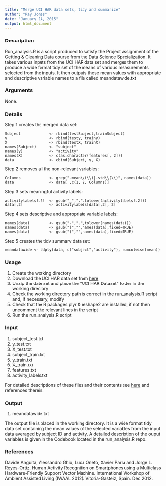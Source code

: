 ```yaml
---
title: "Merge UCI HAR data sets, tidy and summarize"
author: "Ray Jones"
date: "January 14, 2015"
output: html_document
---
```


### Description

Run_analysis.R is a script produced to satisfy the Project assignment of the Getting & Cleaning Data course from the Data Science Specialization. It takes various inputs from the UCI HAR data set and merges them to produce a wide format tidy set of the means of various measurements selected from the inputs. It then outputs these mean values with appropriate and descriptive variable names to a file called meandatawide.txt  
 
### Arguments

None.  

### Details

Step 1 creates the merged data set:  

```
Subject             <- rbind(testSubject,trainSubject)
y                   <- rbind(testy, trainy)
X                   <- rbind(testX, trainX)
names(Subject)      <- "subject"
names(y)            <- "activity"
names(X)            <- c(as.character(features[, 2]))
data                <- cbind(Subject, y, X)
```

Step 2 removes all the non-relevant variables:

```
Columns             <- grep("-mean\\(\\)|-std\\(\\)", names(data))
data                <- data[ ,c(1, 2, Columns)]
```

Step 3 sets meaningful activity labels:

```
activitylabels[,2]  <- gsub("_",".",tolower(activitylabels[,2]))
data[,2]            <- activitylabels[data[,2], 2]
```

Step 4 sets descriptive and appropriate variable labels:

```
names(data)         <- gsub("-",".",tolower(names(data)))
names(data)         <- gsub("(","",names(data),fixed=TRUE)
names(data)         <- gsub(")","",names(data),fixed=TRUE)
```

Step 5 creates the tidy summary data set:

```
meandatawide <- ddply(data, c("subject","activity"), numcolwise(mean))
```

### Usage

1. Create the working directory
2. Download the UCI HAR data set from [here](https://d396qusza40orc.cloudfront.net/getdata%2Fprojectfiles%2FUCI%20HAR%20Dataset.zip)
3. Unzip the date set and place the "UCI HAR Dataset" folder in the working directory
4. Check the working directory path is correct in the run_analysis.R script and, if necessary, modify
5. Check that the R packages plyr & reshape2 are installed, if not then uncomment the relevant lines in the script
6. Run the run_analysis.R script  

### Input

1. subject_test.txt
2. y_test.txt
3. X_test.txt
4. subject_train.txt
5. y_train.txt
6. X_train.txt
7. features.txt
8. activity_labels.txt  

For detailed descriptions of these files and their contents see [here](http://archive.ics.uci.edu/ml/datasets/Human+Activity+Recognition+Using+Smartphones) and references therein.  
 
### Output

1. meandatawide.txt  

The output file is placed in the working directory. It is a wide format tidy data set containing the mean values of the selected variables from the input data averaged by subject ID and activity. A detailed description of the ouput variables is given in the Codebook located in the run_analysis.R repo.  

### References

Davide Anguita, Alessandro Ghio, Luca Oneto, Xavier Parra and Jorge L. Reyes-Ortiz. Human Activity Recognition on Smartphones using a Multiclass Hardware-Friendly Support Vector Machine. International Workshop of Ambient Assisted Living (IWAAL 2012). Vitoria-Gasteiz, Spain. Dec 2012. 
